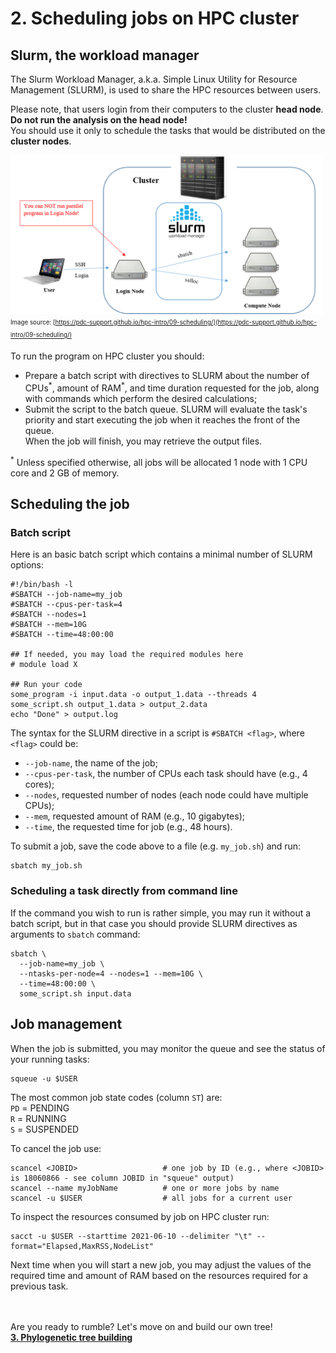 # 2. Scheduling jobs on HPC cluster

## Slurm, the workload manager

The Slurm Workload Manager, a.k.a. Simple Linux Utility for Resource Management (SLURM), is used to share the HPC resources between users.

Please note, that users login from their computers to the cluster **head node**.<br/>
**Do not run the analysis on the head node!**<br/>
You should use it only to schedule the tasks that would be distributed on the **cluster nodes**.

<img src="img/HPC.png" width="500" title="HPC architecture" /><br/>
<sub><sup>Image source: [https://pdc-support.github.io/hpc-intro/09-scheduling/](https://pdc-support.github.io/hpc-intro/09-scheduling/)</sup></sub>


To run the program on HPC cluster you should:
- Prepare a batch script with directives to SLURM about the number of CPUs<sup>\*</sup>, amount of RAM<sup>\*</sup>, and time duration requested for the job, along with commands which perform the desired calculations;<br/>
- Submit the script to the batch queue. SLURM will evaluate the task's priority and start executing the job when it reaches the front of the queue.<br/>
When the job will finish, you may retrieve the output files.

<sup>\*</sup> Unless specified otherwise, all jobs will be allocated 1 node with 1 CPU core and 2 GB of memory.

## Scheduling the job

### Batch script

Here is an basic batch script which contains a minimal number of SLURM options:
```
#!/bin/bash -l
#SBATCH --job-name=my_job
#SBATCH --cpus-per-task=4
#SBATCH --nodes=1
#SBATCH --mem=10G
#SBATCH --time=48:00:00

## If needed, you may load the required modules here
# module load X

## Run your code
some_program -i input.data -o output_1.data --threads 4
some_script.sh output_1.data > output_2.data
echo "Done" > output.log
```

The syntax for the SLURM directive in a script is `#SBATCH <flag>`, where `<flag>` could be:<br/>
- `--job-name`, the name of the job;
- `--cpus-per-task`, the number of CPUs each task should have (e.g., 4 cores);
- `--nodes`, requested number of nodes (each node could have multiple CPUs);
- `--mem`, requested amount of RAM (e.g., 10 gigabytes);
- `--time`, the requested time for job (e.g., 48 hours).

To submit a job, save the code above to a file (e.g. `my_job.sh`) and run:
```
sbatch my_job.sh
```

### Scheduling a task directly from command line

If the command you wish to run is rather simple, you may run it without a batch script, but in that case you should provide SLURM directives as arguments to `sbatch` command:
```
sbatch \
  --job-name=my_job \
  --ntasks-per-node=4 --nodes=1 --mem=10G \
  --time=48:00:00 \
  some_script.sh input.data
```


## Job management

When the job is submitted, you may monitor the queue and see the status of your running tasks:
```
squeue -u $USER
```
The most common job state codes (column `ST`) are:<br/>
`PD` =   PENDING<br/>
`R`  =   RUNNING<br/>
`S`  =   SUSPENDED<br/>

To cancel the job use:
```
scancel <JOBID>                   # one job by ID (e.g., where <JOBID> is 18060866 - see column JOBID in "squeue" output)
scancel --name myJobName          # one or more jobs by name
scancel -u $USER                  # all jobs for a current user
```

To inspect the resources consumed by job on HPC cluster run:
```
sacct -u $USER --starttime 2021-06-10 --delimiter "\t" --format="Elapsed,MaxRSS,NodeList"
```
Next time when you will start a new job, you may adjust the values of the required time and amount of RAM based on the resources required for a previous task.

<br/><br/>
Are you ready to rumble? Let's move on and build our own tree!<br/>
**[3. Phylogenetic tree building](02.Phylo_on_HPC.md)**
